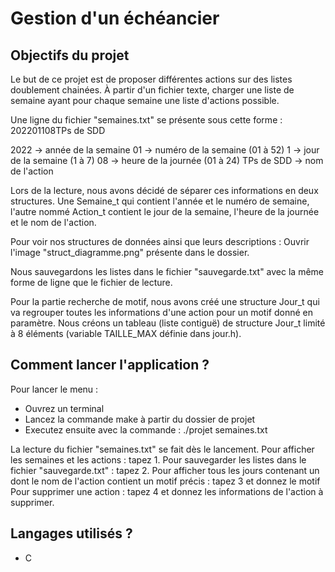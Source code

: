 # Gestion d'un échéancier

## Objectifs du projet

Le but de ce projet est de proposer différentes actions sur des listes doublement chainées.
À partir d'un fichier texte, charger une liste de semaine ayant pour chaque semaine une liste
d'actions possible. 

Une ligne du fichier "semaines.txt" se présente sous cette forme : 202201108TPs de SDD
<!-- -->
2022 -> année de la semaine
01   -> numéro de la semaine (01 à 52)
1    -> jour de la semaine (1 à 7)
08   -> heure de la journée (01 à 24)
TPs de SDD -> nom de l'action

Lors de la lecture, nous avons décidé de séparer ces informations en deux structures.
Une Semaine_t qui contient l'année et le numéro de semaine, l'autre nommé Action_t contient
le jour de la semaine, l'heure de la journée et le nom de l'action.

Pour voir nos structures de données ainsi que leurs descriptions : Ouvrir l'image "struct_diagramme.png" présente dans le dossier.

Nous sauvegardons les listes dans le fichier "sauvegarde.txt" avec la même forme de ligne
que le fichier de lecture. 

Pour la partie recherche de motif, nous avons créé une structure Jour_t qui va regrouper
toutes les informations d'une action pour un motif donné en paramètre.
Nous créons un tableau (liste contiguë) de structure Jour_t limité à 8 éléments (variable TAILLE_MAX définie dans jour.h).


## Comment lancer l'application ?

Pour lancer le menu : 
+ Ouvrez un terminal
+ Lancez la commande make à partir du dossier de projet
+ Executez ensuite avec la commande : ./projet semaines.txt

La lecture du fichier "semaines.txt" se fait dès le lancement. 
Pour afficher les semaines et les actions : tapez 1.
Pour sauvegarder les listes dans le fichier "sauvegarde.txt" : tapez 2.
Pour afficher tous les jours contenant un dont le nom de l'action contient un motif précis : tapez 3 et donnez le motif
Pour supprimer une action : tapez 4 et donnez les informations de l'action à supprimer.

## Langages utilisés ?

+ C
